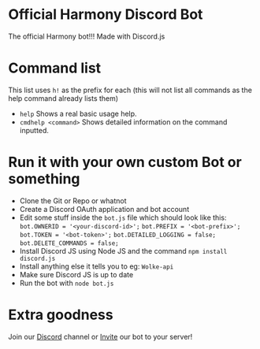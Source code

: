 # Official Harmony Discord Bot
The official Harmony bot!!! Made with Discord.js
# Command list
This list uses `h!` as the prefix for each (this will not list all commands as the help command already lists them)
* `help`
Shows a real basic usage help.
* `cmdhelp <command>`
Shows detailed information on the command inputted.

# Run it with your own custom Bot or something
* Clone the Git or Repo or whatnot
* Create a Discord OAuth application and bot account
* Edit some stuff inside the `bot.js` file which should look like this:
`bot.OWNERID = '<your-discord-id>';`
`bot.PREFIX = '<bot-prefix>';`
`bot.TOKEN = '<bot-token>';`
`bot.DETAILED_LOGGING = false;`
`bot.DELETE_COMMANDS = false;`
* Install Discord JS using Node JS and the command `npm install discord.js`
* Install anything else it tells you to eg: `Wolke-api`
* Make sure Discord JS is up to date
* Run the bot with `node bot.js`

# Extra goodness
Join our [Discord](https://discord.gg/3gP9zQk) channel or [Invite](https://discordapp.com/oauth2/authorize?client_id=334201214008819713&scope=bot&permissions=1547824247) our bot to your server!
